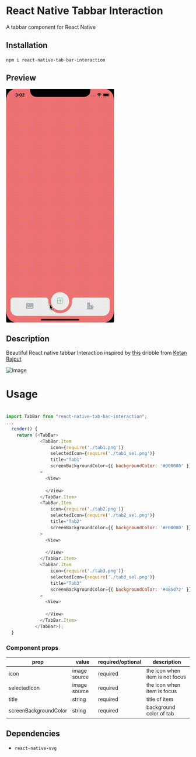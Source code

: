 # React Native Tabbar Interaction

A tabbar component for React Native

## Installation
`npm i react-native-tab-bar-interaction`

## Preview
![](./ReactNative-Tab-iOS.gif)

## Description
Beautiful React native tabbar Interaction inspired by [this](https://dribbble.com/shots/4844696-Tab-bar-interaction-with-animated-icons) dribble from [Ketan Rajput](https://twitter.com/Ketan_MI)

![image](https://cdn.dribbble.com/users/1233499/screenshots/4844696/preview.gif)



# Usage

```js

import TabBar from "react-native-tab-bar-interaction";
...
  render() {
    return (<TabBar>
             <TabBar.Item
                 icon={require('./tab1.png')}
                 selectedIcon={require('./tab1_sel.png')}
                 title="Tab1"
                 screenBackgroundColor={{ backgroundColor: '#008080' }}
             >
               <View>
   
               </View>
             </TabBar.Item>
             <TabBar.Item
                 icon={require('./tab2.png')}
                 selectedIcon={require('./tab2_sel.png')}
                 title="Tab2"
                 screenBackgroundColor={{ backgroundColor: '#F08080' }}
             >
               <View>
   
               </View>
             </TabBar.Item>
             <TabBar.Item
                 icon={require('./tab3.png')}
                 selectedIcon={require('./tab3_sel.png')}
                 title="Tab3"
                 screenBackgroundColor={{ backgroundColor: '#485d72' }}
             >
               <View>
   
               </View>
             </TabBar.Item>
           </TabBar>);
  }
```

### Component props

| prop | value | required/optional | description |
| --- | --- | --- | --- |
| icon | image source | required | the icon when item is not focus |
| selectedIcon | image source | required | the icon when item is focus |
| title | string | required | title of item |
| screenBackgroundColor | string | required | background color of tab |

## Dependencies

* `react-native-svg`
